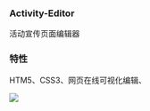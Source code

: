 ### Activity-Editor

活动宣传页面编辑器



### 特性

HTM5、CSS3、网页在线可视化编辑、


![](activiti-edior/images/WX20180325-133727.jpg)
